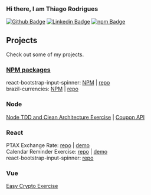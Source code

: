 ### Hi there, I am Thiago Rodrigues

[![Github Badge](https://img.shields.io/badge/GitHub-100000?style=for-the-badge&logo=github&logoColor=white)](https://github.com/rodrigues-t)
[![Linkedin Badge](https://img.shields.io/badge/LinkedIn-0077B5?style=for-the-badge&logo=linkedin&logoColor=white)](https://www.linkedin.com/in/rodrigues-t/)
[![npm Badge](https://img.shields.io/badge/npm-CB3837?style=for-the-badge&logo=npm&logoColor=white)](https://www.npmjs.com/~rodrigues-t)

<!--
## Stats :chart_with_upwards_trend:

![GitHub stats](https://github-readme-stats.vercel.app/api?username=rodrigues-t&show_icons=true&count_private=true&hide=contribs)

![Top Langs](https://github-readme-stats.vercel.app/api/top-langs/?username=rodrigues-t&layout=compact&count_private=true$langs_count=10)
-->

## Projects

Check out some of my projects.

### [NPM packages](https://www.npmjs.com/~rodrigues-t)
react-bootstrap-input-spinner: [NPM](https://www.npmjs.com/package/react-bootstrap-input-spinner) | [repo](https://github.com/rodrigues-t/react-bootstrap-input-spinner)  
brazil-currencies: [NPM](https://www.npmjs.com/package/brazil-currencies) | [repo](https://github.com/rodrigues-t/brazil-currencies) 

### Node
[Node TDD and Clean Architecture Exercise](https://github.com/rodrigues-t/node-tdd-api) | [Coupon API](https://github.com/rodrigues-t/coupon-api)

### React
PTAX Exchange Rate: [repo](https://github.com/rodrigues-t/ptax) | [demo](https://ptax-br.web.app/)  
Calendar Reminder Exercise: [repo](https://github.com/rodrigues-t/calendar-reminder) | [demo](https://calendar-cl.web.app/)  
react-bootstrap-input-spinner: [repo](https://github.com/rodrigues-t/react-bootstrap-input-spinner)

### Vue
[Easy Crypto Exercise](https://github.com/rodrigues-t/easy-crypto)

<!--
[Guessing Movie Game Front-end Exercise](https://github.com/rodrigues-t/guessing-fe) | 
### PHP Laravel
[Guessing Movie Game Front-end Exercise](https://github.com/rodrigues-t/guessing-fe)
-->
